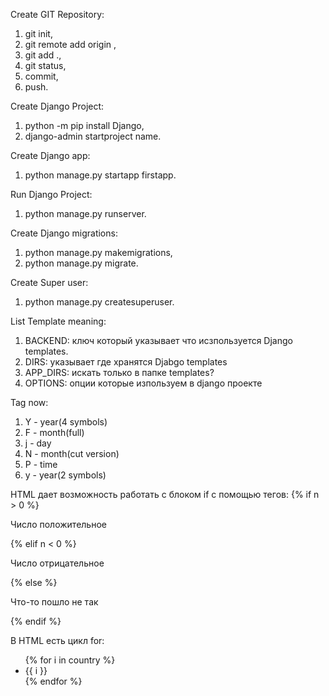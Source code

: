 Create GIT Repository:
1) git init,
2) git remote add origin <link>,
3) git add .,
4) git status,
5) commit,
6) push.

Create Django Project:
1) python -m pip install Django,
2) django-admin startproject name.

Create Django app:
1) python manage.py startapp firstapp.

Run Django Project:
1) python manage.py runserver.

Create Django migrations:
1) python manage.py makemigrations,
2) python manage.py migrate.

Create Super user:
1) python manage.py createsuperuser.

List Template meaning:
1) BACKEND: ключ который указывает что исзпользуется Django templates.
2) DIRS: указывает где хранятся Djabgo templates
3) APP_DIRS: искать только в папке templates?
4) OPTIONS: опции которые изпользуем в django проекте

Tag now:
1) Y - year(4 symbols)
2) F - month(full)
3) j - day
4) N - month(cut version)
5) P - time
6) y - year(2 symbols)

HTML дает возможность работать с блоком if с помощью тегов:
    {% if n > 0 %}
        <p>Число положительное</p>
    {% elif n < 0 %}
        <p>Число отрицательное</p>
    {% else %}
        <p>Что-то пошло не так</p>
    {% endif %}

В HTML есть цикл for:
    <ul>
        {% for i in country %}
        <li>{{ i }}</li>
        {% endfor %}
    </ul>